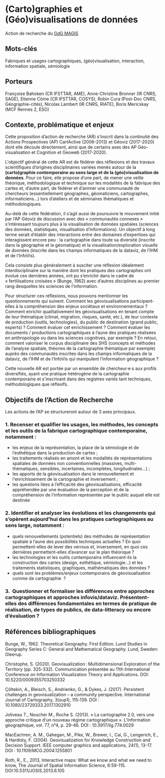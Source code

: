 # (Carto)graphies et (Géo)visualisations de données

Action de recherche du [GdG MAGIS](https://docs.google.com/presentation/d/1vMbVFTlbGGtZzkIO2-XujwNUK82SWf_EGzqYgBKjX0E/edit#slide=id.g119281ffb81_0_7)

## Mots-clés

Fabriques et usages cartographiques, (géo)visualisation, interaction, information spatiale, sémiologie

## Porteurs

Françoise Bahoken (CR IFSTTAR, AME), Anne-Christine Bronner (IR CNRS, SAGE), Etienne Côme (CR IFSTTAR, COSYS), Robin Cura (Post-Doc CNRS, Géographie-cités), Nicolas Lambert (IR CNRS, RIATE), Boris Mericskay (MCF Rennes 2, ESO)

## Contexte, problématique et enjeux

Cette proposition d’action de recherche (AR) s’inscrit dans la continuité des Actions Prospectives (AP) CartActive (2006-2013) et Géoviz (2017-2020) dont elle découle directement, ainsi que de certains axes des AP Géo-visualisation et Cognition et Geoweb (2017-2020).

L'objectif général de cette AR est de fédérer des réflexions et des travaux scientifiques d’origines disciplinaires variées menés autour de la **(carto)graphie contemporaine au sens large et de la (géo)visualisation de données**. Pour ce faire, elle propose d’une part, de mener une veille théorique, méthodologique et technique sur les modalités de la fabrique des cartes et, d’autre part, de fédérer et d’animer une communauté de chercheurs (essentiellement géographes, géomaticiens, cartographes, informaticiens...) lors d’ateliers et de séminaires thématiques et méthodologiques.

Au-delà de cette fédération, il s’agit aussi de poursuivre le mouvement initié par l’AP Géoviz de discussion avec des « communautés connexes » s’intéressant toujours plus à la visualisation de données spatiales (sciences des données, statistiques, visualisation d’informations). Un objectif à long terme serait d’établir des interactions entre des domaines d’expertises qui interagissent encore peu : la cartographie dans toute sa diversité (inscrite dans la géographie et la géomatique) et la visualisation/exploration visuelle de données (inscrite dans les champs informatiques de la dataviz, de l’IHM et de l’InfoVis).

Cela consiste plus généralement à susciter une réflexion idéalement interdisciplinaire sur la manière dont les pratiques des cartographes ont évolué ces dernières années, ont pu s’enrichir dans le cadre de « fertilisations croisées » (Bunge, 1962) avec d’autres disciplines au premier rang desquelles les sciences de l’information.

Pour structurer ces réflexions, nous pouvons mentionner les questionnements qui suivent.
Comment les géovisualisations participent-elles à la compréhension des enjeux sociétaux et environnementaux ? Comment enrichir qualitativement les géovisualisations en tenant compte de leur thématique (climat, migration, risques, santé, etc.), de leur contexte de production (outils, technologies), du public de destination (grand public, experts) ? Comment évaluer cet enrichissement ? Comment évaluer les documents / productions cartographiques à l’aune des pratiques réalisées en anthropologie ou dans les sciences cognitives, par exemple ? En retour, comment valoriser le corpus disciplinaire des SHS (concepts et méthodes de l’analyse spatiale, théories de la cartographie thématique par exemple) auprès des communautés inscrites dans les champs informatiques de la dataviz, de l’IHM et de l’InfoVis qui manipulent l’information géographique ?

Cette nouvelle AR est portée par un ensemble de chercheur·e·s aux profils diversifiés, ayant une pratique hétérogène de la cartographie contemporaine et s'inscrivant dans des registres variés tant techniques, méthodologiques que réflexifs.

## Objectifs de l’Action de Recherche 

Les actions de l’AP se structureront autour de 3 axes principaux.

### 1. Recenser et qualifier les usages, les méthodes, les concepts et les outils de la fabrique cartographique contemporaine, notamment :

- les enjeux de la représentation, la place de la sémiologie et de l’esthétique dans la production de cartes ;
- les traitements réalisés en amont et les modalités de représentations spatiales de données non conventionnelles (massives, multi-thématiques, sensibles, incertaines, incomplètes, longitudinales…) ;
- les apports de la géovisualisation dans le renouvellement et l'enrichissement de la cartographie et inversement ;
- les questions liées à l’efficacité des géovisualisations, efficacité appréhendée par une évaluation de la perception et de la compréhension de l’information représentée par le public auquel elle est destinée

### 2. Identifier et analyser les évolutions et les changements qui s’opèrent aujourd'hui dans les pratiques cartographiques au sens large, notamment :

- quels renouvellements (potentiels) des méthodes de représentation spatiale à l’aune des possibilités techniques actuelles ? En quoi permettent-elles de lever des verrous et, inversement, en quoi ces dernières permettent-elles d’avancer sur le plan théorique ?
- les technologies et les outils contemporains influencent-ils la construction des cartes (design, esthétique, sémiologie…) et les traitements statistiques, graphiques, mathématiques des données ?
- quels sont les problèmes/enjeux contemporains de géovisualisation comme de cartographie  ?

### 3.  Questionner et formaliser les différences entre approches cartographiques et approches infovis/dataviz. Présentent-elles des différences fondamentales en termes de pratique de réalisation, de types de publics, de data-litteracy ou encore d’évaluation ?

## Références bibliographiques

Bunge, W., 1962. Theoretical Geography. First Edition. Lund Studies in Geography Series C: General and Mathematical Geography. Lund, Sweden: Gleerup.

Christophe, S. (2020). Geovisualization : Multidimensional Exploration of the Territory (pp. 325-332). Communication présentée au 11th International Conference on Information Visualization Theory and Applications. DOI: 10.5220/0009355703250332

Çöltekin, A., Bleisch, S., Andrienko, G., & Dykes, J. (2017). Persistent challenges in geovisualization – a community perspective. International Journal of Cartography, 3(sup1), 115‑139. DOI : 10.1080/23729333.2017.1302910

Joliveau T., Noucher M., Roche S. (2013). « La cartographie 2.0, vers une approche critique d'un nouveau régime cartographique ». L'Information géographique, vol. 77, n°4, p. 29-46. DOI : 10.3917/lig.774.0029

MacEachren, A. M., Gahegan, M., Pike, W., Brewer, I., Cai, G., Lengerich, E., & Hardisty, F. (2004). Geovisualization for Knowledge Construction and Decision Support. IEEE computer graphics and applications, 24(1), 13-17. DOI : 10.1109/MCG.2004.1255801

Roth, R., E., 2013, Interactive maps: What we know and what we need to know, The Journal of Spatial Information Science, 6:59-115. DOI:10.5311/JOSIS.2013.6.105
